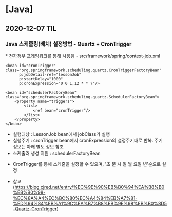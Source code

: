 <h1>[Java]</h1>
<h2>2020-12-07 TIL</h2>
<h3>Java 스케줄링(배치) 설정방법 - Quartz + CronTrigger</h3>
* 전자정부 프레임워크를 통해 사용됨
- src/framework/spring/context-job.xml
    <bean name="lessonJob" class="org.springframework.scheduling.quartz.JobDetailFactoryBean"
          p:jobClass="kr.co.wizi.kywa.comm.job.LessonJob"
          p:durability="true">
        <property name="jobDataAsMap">
            <map>
                <entry key="examScoreService" value-ref="examScoreService"/> 
            </map>
        </property>
    </bean>
 
    <bean id="cronTrigger" class="org.springframework.scheduling.quartz.CronTriggerFactoryBean"
          p:jobDetail-ref="lessonJob"
          p:startDelay="1000"
          p:cronExpression="0 0 1,12 * * ?"/>
 
    <bean id="schedulerFactoryBean" class="org.springframework.scheduling.quartz.SchedulerFactoryBean">
        <property name="triggers">
            <list>
                <ref bean="cronTrigger"/>
            </list>
        </property>
    </bean>
    
- 실행대상 : LessonJob bean에서 jobClass가 실행
- 실행주기 : cronTrigger bean에서 cronExpression의 설정주기대로 반복. 주기 정보는 아래 별도 정보 참조
- 스케줄러 생성 지원 : schedulerFactoryBean

* CronTrigger를 통해 스케줄을 설정할 수 있으며, '초 분 시 일 월 요일 년'순으로 설정

* 참고
(https://blog.cjred.net/entry/%EC%9E%90%EB%B0%94%EA%B8%B0%EB%B0%98-%EC%8A%A4%EC%BC%80%EC%A4%84%EB%A7%81-%ED%94%84%EB%A1%9C%EA%B7%B8%EB%9E%98%EB%B0%8D5-Quartz-CronTrigger)
